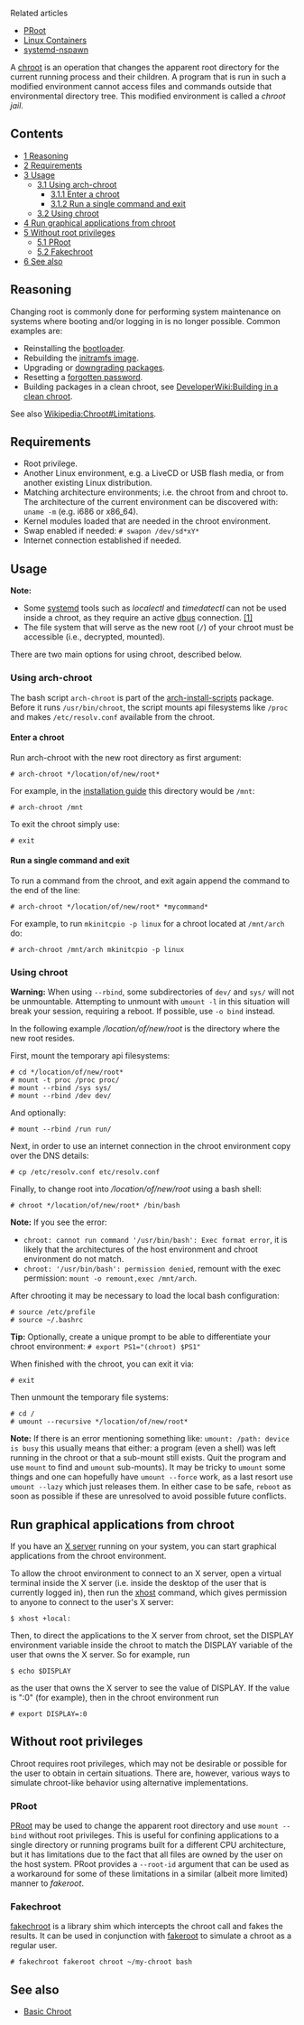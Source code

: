Related articles

*   [PRoot](/index.php/PRoot "PRoot")
*   [Linux Containers](/index.php/Linux_Containers "Linux Containers")
*   [systemd-nspawn](/index.php/Systemd-nspawn "Systemd-nspawn")

A [chroot](https://en.wikipedia.org/wiki/Chroot "wikipedia:Chroot") is an operation that changes the apparent root directory for the current running process and their children. A program that is run in such a modified environment cannot access files and commands outside that environmental directory tree. This modified environment is called a *chroot jail*.

## Contents

*   [1 Reasoning](#Reasoning)
*   [2 Requirements](#Requirements)
*   [3 Usage](#Usage)
    *   [3.1 Using arch-chroot](#Using_arch-chroot)
        *   [3.1.1 Enter a chroot](#Enter_a_chroot)
        *   [3.1.2 Run a single command and exit](#Run_a_single_command_and_exit)
    *   [3.2 Using chroot](#Using_chroot)
*   [4 Run graphical applications from chroot](#Run_graphical_applications_from_chroot)
*   [5 Without root privileges](#Without_root_privileges)
    *   [5.1 PRoot](#PRoot)
    *   [5.2 Fakechroot](#Fakechroot)
*   [6 See also](#See_also)

## Reasoning

Changing root is commonly done for performing system maintenance on systems where booting and/or logging in is no longer possible. Common examples are:

*   Reinstalling the [bootloader](/index.php/Bootloader "Bootloader").
*   Rebuilding the [initramfs image](/index.php/Mkinitcpio "Mkinitcpio").
*   Upgrading or [downgrading packages](/index.php/Downgrading_packages "Downgrading packages").
*   Resetting a [forgotten password](/index.php/Password_recovery "Password recovery").
*   Building packages in a clean chroot, see [DeveloperWiki:Building in a clean chroot](/index.php/DeveloperWiki:Building_in_a_clean_chroot "DeveloperWiki:Building in a clean chroot").

See also [Wikipedia:Chroot#Limitations](https://en.wikipedia.org/wiki/Chroot#Limitations "wikipedia:Chroot").

## Requirements

*   Root privilege.
*   Another Linux environment, e.g. a LiveCD or USB flash media, or from another existing Linux distribution.
*   Matching architecture environments; i.e. the chroot from and chroot to. The architecture of the current environment can be discovered with: `uname -m` (e.g. i686 or x86_64).
*   Kernel modules loaded that are needed in the chroot environment.
*   Swap enabled if needed: `# swapon /dev/sd*xY*` 
*   Internet connection established if needed.

## Usage

**Note:**

*   Some [systemd](/index.php/Systemd "Systemd") tools such as *localectl* and *timedatectl* can not be used inside a chroot, as they require an active [dbus](/index.php/Dbus "Dbus") connection. [[1]](https://github.com/systemd/systemd/issues/798#issuecomment-126568596)
*   The file system that will serve as the new root (`/`) of your chroot must be accessible (i.e., decrypted, mounted).

There are two main options for using chroot, described below.

### Using arch-chroot

The bash script `arch-chroot` is part of the [arch-install-scripts](https://www.archlinux.org/packages/?name=arch-install-scripts) package. Before it runs `/usr/bin/chroot`, the script mounts api filesystems like `/proc` and makes `/etc/resolv.conf` available from the chroot.

#### Enter a chroot

Run arch-chroot with the new root directory as first argument:

```
# arch-chroot */location/of/new/root*

```

For example, in the [installation guide](/index.php/Installation_guide "Installation guide") this directory would be `/mnt`:

```
# arch-chroot /mnt

```

To exit the chroot simply use:

```
# exit

```

#### Run a single command and exit

To run a command from the chroot, and exit again append the command to the end of the line:

```
# arch-chroot */location/of/new/root* *mycommand*

```

For example, to run `mkinitcpio -p linux` for a chroot located at `/mnt/arch` do:

```
# arch-chroot /mnt/arch mkinitcpio -p linux

```

### Using chroot

**Warning:** When using `--rbind`, some subdirectories of `dev/` and `sys/` will not be unmountable. Attempting to unmount with `umount -l` in this situation will break your session, requiring a reboot. If possible, use `-o bind` instead.

In the following example */location/of/new/root* is the directory where the new root resides.

First, mount the temporary api filesystems:

```
# cd */location/of/new/root*
# mount -t proc /proc proc/
# mount --rbind /sys sys/
# mount --rbind /dev dev/

```

And optionally:

```
# mount --rbind /run run/

```

Next, in order to use an internet connection in the chroot environment copy over the DNS details:

```
# cp /etc/resolv.conf etc/resolv.conf

```

Finally, to change root into */location/of/new/root* using a bash shell:

```
# chroot */location/of/new/root* /bin/bash

```

**Note:** If you see the error:

*   `chroot: cannot run command '/usr/bin/bash': Exec format error`, it is likely that the architectures of the host environment and chroot environment do not match.
*   `chroot: '/usr/bin/bash': permission denied`, remount with the exec permission: `mount -o remount,exec /mnt/arch`.

After chrooting it may be necessary to load the local bash configuration:

```
# source /etc/profile
# source ~/.bashrc

```

**Tip:** Optionally, create a unique prompt to be able to differentiate your chroot environment: `# export PS1="(chroot) $PS1"` 

When finished with the chroot, you can exit it via:

```
# exit

```

Then unmount the temporary file systems:

```
# cd /
# umount --recursive */location/of/new/root*

```

**Note:** If there is an error mentioning something like: `umount: /path: device is busy` this usually means that either: a program (even a shell) was left running in the chroot or that a sub-mount still exists. Quit the program and use `mount` to find and `umount` sub-mounts). It may be tricky to `umount` some things and one can hopefully have `umount --force` work, as a last resort use `umount --lazy` which just releases them. In either case to be safe, `reboot` as soon as possible if these are unresolved to avoid possible future conflicts.

## Run graphical applications from chroot

If you have an [X server](/index.php/X_server "X server") running on your system, you can start graphical applications from the chroot environment.

To allow the chroot environment to connect to an X server, open a virtual terminal inside the X server (i.e. inside the desktop of the user that is currently logged in), then run the [xhost](/index.php/Xhost "Xhost") command, which gives permission to anyone to connect to the user's X server:

```
$ xhost +local:

```

Then, to direct the applications to the X server from chroot, set the DISPLAY environment variable inside the chroot to match the DISPLAY variable of the user that owns the X server. So for example, run

```
$ echo $DISPLAY

```

as the user that owns the X server to see the value of DISPLAY. If the value is ":0" (for example), then in the chroot environment run

```
# export DISPLAY=:0

```

## Without root privileges

Chroot requires root privileges, which may not be desirable or possible for the user to obtain in certain situations. There are, however, various ways to simulate chroot-like behavior using alternative implementations.

### PRoot

[PRoot](/index.php/PRoot "PRoot") may be used to change the apparent root directory and use `mount --bind` without root privileges. This is useful for confining applications to a single directory or running programs built for a different CPU architecture, but it has limitations due to the fact that all files are owned by the user on the host system. PRoot provides a `--root-id` argument that can be used as a workaround for some of these limitations in a similar (albeit more limited) manner to *fakeroot*.

### Fakechroot

[fakechroot](https://www.archlinux.org/packages/?name=fakechroot) is a library shim which intercepts the chroot call and fakes the results. It can be used in conjunction with [fakeroot](https://www.archlinux.org/packages/?name=fakeroot) to simulate a chroot as a regular user.

```
# fakechroot fakeroot chroot ~/my-chroot bash

```

## See also

*   [Basic Chroot](https://help.ubuntu.com/community/BasicChroot)